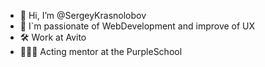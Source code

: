 - 👋 Hi, I’m @SergeyKrasnolobov
- 👀 I`m passionate of WebDevelopment and improve of UX
- 🛠 Work at Avito
- 👨🏻‍🏫 Acting mentor at the PurpleSchool 


